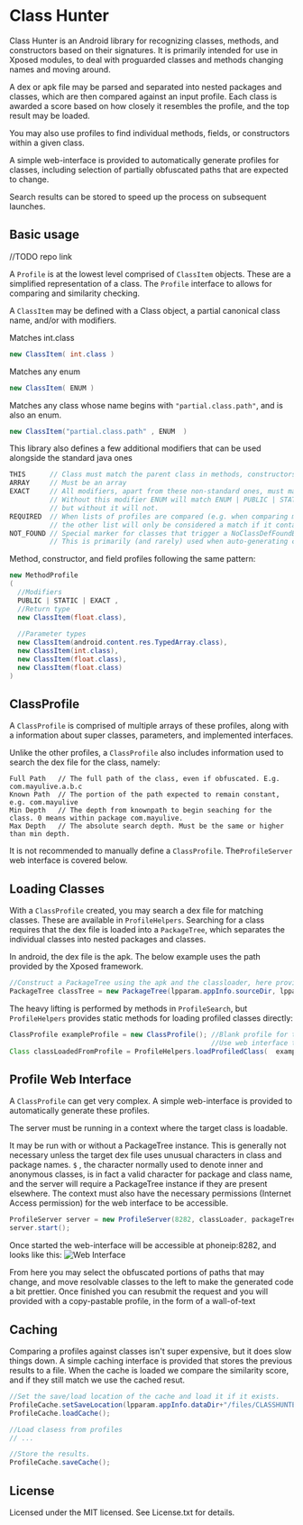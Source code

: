# Class Hunter

Class Hunter is an Android library for recognizing classes, methods, and constructors based on their signatures.
It is primarily intended for use in Xposed modules, to deal with proguarded classes and methods changing names and moving around.

A dex or apk file may be parsed and separated into nested packages and classes, which are then compared against an input profile.
Each class is awarded a score based on how closely it resembles the profile, and the top result may be loaded.

You may also use profiles to find individual methods, fields, or constructors within a given class. 

A simple web-interface is provided to automatically generate profiles for classes, including selection of partially obfuscated paths that are expected to change.

Search results can be stored to speed up the process on subsequent launches.


## Basic usage

//TODO repo link

A `Profile` is at the lowest level comprised of `ClassItem` objects. These are a simplified representation of a class.
The `Profile` interface to allows for comparing and similarity checking.

A `ClassItem` may be defined with a Class object, a partial canonical class name, and/or with modifiers.

Matches int.class
```java
new ClassItem( int.class )
```

Matches any enum
```java
new ClassItem( ENUM )
```

Matches any class whose name begins with `"partial.class.path"`, and is also an enum.
```java
new ClassItem("partial.class.path" , ENUM  )
```

This library also defines a few additional modifiers that can be used alongside the standard java ones

```java
THIS      // Class must match the parent class in methods, constructors, and fields
ARRAY     // Must be an array
EXACT     // All modifiers, apart from these non-standard ones, must match exactly. 
          // Without this modifier ENUM will match ENUM | PUBLIC | STATIC,
          // but without it will not.
REQUIRED  // When lists of profiles are compared (e.g. when comparing method parameters)
          // the other list will only be considered a match if it contains this item.
NOT_FOUND // Special marker for classes that trigger a NoClassDefFoundError.
          // This is primarily (and rarely) used when auto-generating class profiles.
```
Method, constructor, and field profiles following the same pattern:
      
```java
new MethodProfile
(           
  //Modifiers
  PUBLIC | STATIC | EXACT ,            
  //Return type
  new ClassItem(float.class),  
  
  //Parameter types
  new ClassItem(android.content.res.TypedArray.class),            
  new ClassItem(int.class),           
  new ClassItem(float.class),            
  new ClassItem(float.class)      
)
```

## ClassProfile

A `ClassProfile` is comprised of multiple arrays of these profiles, along with a information about super classes, parameters, and implemented interfaces.

Unlike the other profiles, a `ClassProfile` also includes information used to search the dex file for the class, namely:

```
Full Path   // The full path of the class, even if obfuscated. E.g. com.mayulive.a.b.c
Known Path  // The portion of the path expected to remain constant, e.g. com.mayulive
Min Depth   // The depth from knownpath to begin seaching for the class. 0 means within package com.mayulive.
Max Depth   // The absolute search depth. Must be the same or higher than min depth.
```

It is not recommended to manually define a `ClassProfile`. The`ProfileServer` web interface is covered below.

## Loading Classes

With a `ClassProfile` created, you may search a dex file for matching classes. These are available in `ProfileHelpers`.
Searching for a class requires that the dex file is loaded into a `PackageTree`, which separates the individual classes into nested packages and classes.

In android, the dex file is the apk. The below example uses the path provided by the Xposed framework.

```java
//Construct a PackageTree using the apk and the classloader, here provided by Xposed
PackageTree classTree = new PackageTree(lpparam.appInfo.sourceDir, lpparam.classLoader);
```

The heavy lifting is performed by methods in `ProfileSearch`, but `ProfileHelpers` provides static methods for loading profiled classes directly:

```java
ClassProfile exampleProfile = new ClassProfile(); //Blank profile for this example. 
                                                  //Use web interface to generate profiles.
Class classLoadedFromProfile = ProfileHelpers.loadProfiledClass(  exampleProfile, param);
```

## Profile Web Interface

A  `ClassProfile` can get very complex. A simple web-interface is provided to automatically generate these profiles.

The server must be running in a context where the target class is loadable.

It may be run with or without a PackageTree instance. This is generally not necessary unless the target dex file uses unusual characters in class and package names. 
`$` , the character normally used to denote inner and anonymous classes, is in fact a valid character for package and class name, and the server will require a PackageTree instance if they are present elsewhere.
The context must also have the necessary permissions (Internet Access permission) for the web interface to be accessible.

```java
ProfileServer server = new ProfileServer(8282, classLoader, packageTree); //packageTree is nullable
server.start();
```

Once started the web-interface will be accessible at phoneip:8282, and looks like this:
![Web Interface](https://raw.github.com/nordskog/ClassHunter/master/classhunter_webinterface.png)

From here you may select the obfuscated portions of paths that may change, and move resolvable classes to the left to make the generated code a bit prettier.
Once finished you can resubmit the request and you will provided with a copy-pastable profile, in the form of a wall-of-text

## Caching

Comparing a profiles against classes isn't super expensive, but it does slow things down. A simple caching interface is provided that stores the previous results to a file.
When the cache is loaded we compare the similarity score, and if they still match we use the cached resut.

```java
//Set the save/load location of the cache and load it if it exists. 
ProfileCache.setSaveLocation(lpparam.appInfo.dataDir+"/files/CLASSHUNTER_CACHE");
ProfileCache.loadCache();

//Load clasess from profiles
// ...

//Store the results.
ProfileCache.saveCache();
```

## License

Licensed under the MIT licensed. See License.txt for details.

